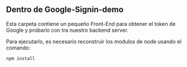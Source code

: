 ## Dentro de Google-Signin-demo
Esta carpeta contiene un pequeño Front-End para obtener el token de Google y probarlo con tra nuestro backend server.

Para ejecutarlo, es necesario reconstruir los modulos de node usando el comando:

```
npm install
```
